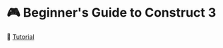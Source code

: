 # :video_game: Beginner's Guide to Construct 3

:link: [Tutorial](https://www.construct.net/en/tutorials/beginners-guide-to-construct-3-1)
